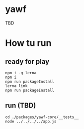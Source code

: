 # yawf
TBD

# How tu run

## ready for play
```
npm i -g lerna
npm i
npm run packageInstall
lerna link
npm run packageInstall
```

## run (TBD)
```
cd ./packages/yawf-core/__tests__
node ../../../../app.js
```

